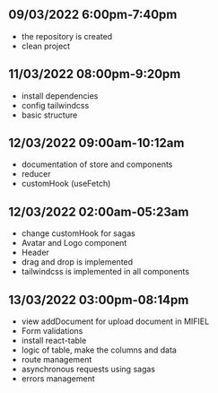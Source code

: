 ## 09/03/2022 6:00pm-7:40pm

- the repository is created
- clean project

## 11/03/2022 08:00pm-9:20pm

- install dependencies
- config tailwindcss
- basic structure

## 12/03/2022 09:00am-10:12am

- documentation of store and components
- reducer
- customHook (useFetch)

## 12/03/2022 02:00am-05:23am

- change customHook for sagas
- Avatar and Logo component
- Header
- drag and drop is implemented
- tailwindcss is implemented in all components

## 13/03/2022 03:00pm-08:14pm

- view addDocument for upload document in MIFIEL
- Form validations
- install react-table
- logic of table, make the columns and data
- route management
- asynchronous requests using sagas
- errors management
